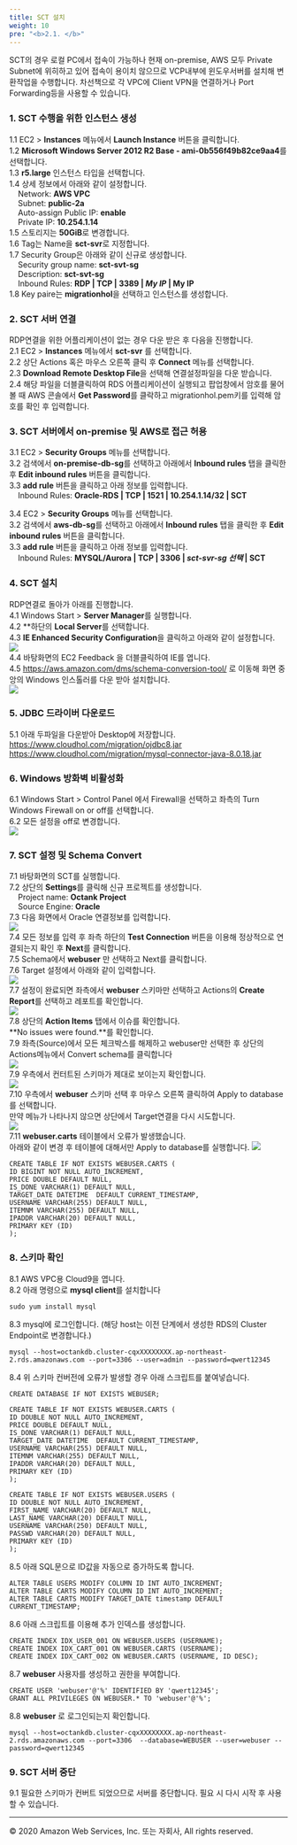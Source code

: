 ```yaml
---
title: SCT 설치
weight: 10
pre: "<b>2.1. </b>"
---
```


SCT의 경우 로컬 PC에서 접속이 가능하나 현재 on-premise, AWS 모두 Private Subnet에 위히하고 있어 접속이 용이치 않으므로 VCP내부에 윈도우서버를 설치해 변환작업을 수행합니다. 차선책으로 각 VPC에 Client VPN을 연결하거나 Port Forwarding등을 사용할 수 있습니다.

### 1. SCT 수행을 위한 인스턴스 생성  
1.1 EC2 > **Instances** 메뉴에서 **Launch Instance** 버튼을 클릭합니다.  
1.2 **Microsoft Windows Server 2012 R2 Base - ami-0b556f49b82ce9aa4**를 선택합니다.  
1.3 **r5.large** 인스턴스 타입을 선택합니다.  
1.4 상세 정보에서 아래와 같이 설정합니다.  
&nbsp;&nbsp;&nbsp;&nbsp;Network: **AWS VPC**  
&nbsp;&nbsp;&nbsp;&nbsp;Subnet: **public-2a**  
&nbsp;&nbsp;&nbsp;&nbsp;Auto-assign Public IP: **enable**  
&nbsp;&nbsp;&nbsp;&nbsp;Private IP: **10.254.1.14**  
1.5 스토리지는 **50GiB**로 변경합니다.  
1.6 Tag는 Name을 **sct-svr**로 지정합니다.  
1.7 Security Group은 아래와 같이 신규로 생성합니다.  
&nbsp;&nbsp;&nbsp;&nbsp;Security group name: **sct-svt-sg**  
&nbsp;&nbsp;&nbsp;&nbsp;Description: **sct-svt-sg**  
&nbsp;&nbsp;&nbsp;&nbsp;Inbound Rules: **RDP | TCP | 3389 | *My IP* | My IP**  
1.8 Key paire는 **migrationhol**을 선택하고 인스턴스를 생성합니다.  



### 2. SCT 서버 연결   
RDP연결을 위한 어플리케이션이 없는 경우 다운 받은 후 다음을 진행합니다.  
2.1 EC2 > **Instances** 메뉴에서 **sct-svr** 를 선택합니다.  
2.2 상단 Actions 혹은 마우스 오른쪽 클릭 후 **Connect** 메뉴를 선택합니다.  
2.3 **Download Remote Desktop File**을 선택해 연결설정파일을 다운 받습니다.  
2.4 해당 파일을 더블클릭하여 RDS 어플리케이션이 실행되고 팝업창에서 암호를 물어볼 때 AWS 콘솔에서 **Get Password**를 클락하고 migrationhol.pem키를 입력해 암호를 확인 후 입력합니다.  

### 3. SCT 서버에서 on-premise 및 AWS로 접근 허용  
3.1 EC2 > **Security Groups** 메뉴를 선택합니다.  
3.2 검색에서 **on-premise-db-sg**를 선택하고 아래에서 **Inbound rules** 탭을 클릭한 후 **Edit inbound rules** 버튼을 클릭합니다.  
3.3 **add rule** 버튼을 클릭하고 아래 정보를 입력합니다.  
&nbsp;&nbsp;&nbsp;&nbsp;Inbound Rules: **Oracle-RDS | TCP | 1521 | 10.254.1.14/32 | SCT**  

3.4 EC2 > **Security Groups** 메뉴를 선택합니다.  
3.2 검색에서 **aws-db-sg**를 선택하고 아래에서 **Inbound rules** 탭을 클릭한 후 **Edit inbound rules** 버튼을 클릭합니다.  
3.3 **add rule** 버튼을 클릭하고 아래 정보를 입력합니다.  
&nbsp;&nbsp;&nbsp;&nbsp;Inbound Rules: **MYSQL/Aurora | TCP | 3306 | *sct-svr-sg 선택* | SCT**    



### 4. SCT 설치   
RDP연결로 돌아가 아래를 진행합니다.  
4.1 Windows Start > **Server Manager**를 실행합니다.  
4.2 **하단의 **Local Server**를 선택합니다.  
4.3 **IE Enhanced Security Configuration**을 클릭하고 아래와 같이 설정합니다.  
![](/images/lab2/sct_windows_1.png#center)    
4.4 바탕화면의 EC2 Feedback 을 더블클릭하여 IE를 엽니다.  
4.5 https://aws.amazon.com/dms/schema-conversion-tool/ 로 이동해 화면 중앙의 Windows 인스톨러를 다운 받아 설치합니다.  
![](/images/lab2/sct_windows_2.png#center)    

### 5. JDBC 드라이버 다운로드    
5.1 아래 두파일을 다운받아 Desktop에 저장합니다.
https://www.cloudhol.com/migration/ojdbc8.jar  
https://www.cloudhol.com/migration/mysql-connector-java-8.0.18.jar

### 6. Windows 방화벽 비활성화    
6.1 Windows Start > Control Panel 에서 Firewall을 선택하고 좌측의 Turn Windows Firewall on or off를 선택합니다.  
6.2 모든 설정을 off로 변경합니다.  
![](/images/lab2/sct_windows_5.png#center)  


### 7. SCT 설정 및 Schema Convert  
7.1 바탕화면의 SCT를 실행합니다.  
7.2 상단의 **Settings**를 클릭해 신규 프로젝트를 생성합니다.  
&nbsp;&nbsp;&nbsp;&nbsp;Project name: **Octank Project**  
&nbsp;&nbsp;&nbsp;&nbsp;Source Engine: **Oracle**  
7.3 다음 화면에서 Oracle 연결정보를 입력합니다.  
![](/images/lab2/sct_windows_4.png#center)  
7.4 모든 정보를 입력 후 좌측 하단의 **Test Connection** 버튼을 이용해 정상적으로 연결되는지 확인 후 **Next**를 클릭합니다.  
7.5 Schema에서 **webuser** 만 선택하고 Next를 클릭합니다.   
7.6 Target 설정에서 아래와 같이 입력합니다.   
![](/images/lab2/sct_windows_6.png#center)   
7.7 설정이 완료되면 좌측에서 **webuser** 스키마만 선택하고 Actions의 **Create Report**를 선택하고 레포트를 확인합니다.  
![](/images/lab2/sct_windows_9.png#center)   
7.8 상단의 **Action Items** 탭에서 이슈를 확인합니다.  
**No issues were found.**를 확인합니다.  
7.9 좌측(Source)에서 모든 체크박스를 해제하고 webuser만 선택한 후 상단의 Actions메뉴에서 Convert schema를 클릭합니다   
![](/images/lab2/sct_windows_7.png#center)  
7.9 우측에서 컨터트된 스키마가 제대로 보이는지 확인합니다.  
![](/images/lab2/sct_windows_8.png#center)  
7.10 우측에서 **webuser** 스키마 선택 후 마우스 오른쪽 클릭하여 Apply to database를 선택합니다.   
만약 메뉴가 나타나지 않으면 상단에서 Target연결을 다시 시도합니다.  
![](/images/lab2/sct_windows_13.png#center)  
7.11 **webuser.carts** 테이블에서 오류가 발생했습니다.  
아래와 같이 변경 후 테이블에 대해서만 Apply to database를 실행합니다.
![](/images/lab2/sct_windows_14.png#center)
```
CREATE TABLE IF NOT EXISTS WEBUSER.CARTS (
ID BIGINT NOT NULL AUTO_INCREMENT,
PRICE DOUBLE DEFAULT NULL,
IS_DONE VARCHAR(1) DEFAULT NULL,
TARGET_DATE DATETIME  DEFAULT CURRENT_TIMESTAMP,
USERNAME VARCHAR(255) DEFAULT NULL,
ITEMNM VARCHAR(255) DEFAULT NULL,
IPADDR VARCHAR(20) DEFAULT NULL,
PRIMARY KEY (ID)
);
```
### 8. 스키마 확인
8.1 AWS VPC용 Cloud9을 엽니다.  
8.2 아래 명령으로 **mysql client**를 설치합니다
```
sudo yum install mysql
```
8.3 mysql에 로그인합니다. (해당 host는 이전 단계에서 생성한 RDS의 Cluster Endpoint로 변경합니다.)
```
mysql --host=octankdb.cluster-cqxXXXXXXXX.ap-northeast-2.rds.amazonaws.com --port=3306 --user=admin --password=qwert12345
```
8.4 위 스키마 컨버전에 오류가 발생할 경우 아래 스크립트를 붙여넣습니다.
```
CREATE DATABASE IF NOT EXISTS WEBUSER;

CREATE TABLE IF NOT EXISTS WEBUSER.CARTS (
ID DOUBLE NOT NULL AUTO_INCREMENT,
PRICE DOUBLE DEFAULT NULL,
IS_DONE VARCHAR(1) DEFAULT NULL,
TARGET_DATE DATETIME  DEFAULT CURRENT_TIMESTAMP,
USERNAME VARCHAR(255) DEFAULT NULL,
ITEMNM VARCHAR(255) DEFAULT NULL,
IPADDR VARCHAR(20) DEFAULT NULL,
PRIMARY KEY (ID)
);

CREATE TABLE IF NOT EXISTS WEBUSER.USERS (
ID DOUBLE NOT NULL AUTO_INCREMENT,
FIRST_NAME VARCHAR(20) DEFAULT NULL,
LAST_NAME VARCHAR(20) DEFAULT NULL,
USERNAME VARCHAR(250) DEFAULT NULL,
PASSWD VARCHAR(20) DEFAULT NULL,
PRIMARY KEY (ID)
);
```
8.5 아래 SQL문으로 ID값을 자동으로 증가하도록 합니다.
```
ALTER TABLE USERS MODIFY COLUMN ID INT AUTO_INCREMENT;
ALTER TABLE CARTS MODIFY COLUMN ID INT AUTO_INCREMENT; 
ALTER TABLE CARTS MODIFY TARGET_DATE timestamp DEFAULT CURRENT_TIMESTAMP;
```

8.6 아래 스크립트를 이용해 추가 인덱스를 생성합니다.
```
CREATE INDEX IDX_USER_001 ON WEBUSER.USERS (USERNAME);
CREATE INDEX IDX_CART_001 ON WEBUSER.CARTS (USERNAME);
CREATE INDEX IDX_CART_002 ON WEBUSER.CARTS (USERNAME, ID DESC);
```
8.7 **webuser** 사용자를 생성하고 권한을 부여합니다.
```
CREATE USER 'webuser'@'%' IDENTIFIED BY 'qwert12345';
GRANT ALL PRIVILEGES ON WEBUSER.* TO 'webuser'@'%';

```
8.8 **webuser** 로 로그인되는지 확인합니다.
```
mysql --host=octankdb.cluster-cqxXXXXXXXX.ap-northeast-2.rds.amazonaws.com --port=3306  --database=WEBUSER --user=webuser --password=qwert12345
```


### 9. SCT 서버 중단  
9.1 필요한 스키마가 컨버트 되었으므로 서버를 중단합니다. 필요 시 다시 시작 후 사용할 수 있습니다.

---
© 2020 Amazon Web Services, Inc. 또는 자회사, All rights reserved.
